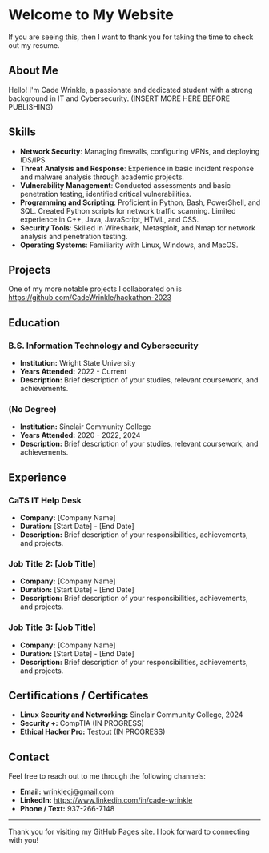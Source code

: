 # Welcome to My Website

If you are seeing this, then I want to thank you for taking the time to check out my resume.

## About Me

Hello! I'm Cade Wrinkle, a passionate and dedicated student with a strong background in IT and Cybersecurity. (INSERT MORE HERE BEFORE PUBLISHING)

## Skills
- **Network Security**: Managing firewalls, configuring VPNs, and deploying IDS/IPS.
- **Threat Analysis and Response**: Experience in basic incident response and malware analysis through academic projects.
- **Vulnerability Management**: Conducted assessments and basic penetration testing, identified critical vulnerabilities.
- **Programming and Scripting**: Proficient in Python, Bash, PowerShell, and SQL. Created Python scripts for network traffic scanning. Limited experience in C++, Java, JavaScript, HTML, and CSS.
- **Security Tools**: Skilled in Wireshark, Metasploit, and Nmap for network analysis and penetration testing.
- **Operating Systems**: Familiarity with Linux, Windows, and MacOS.

## Projects
One of my more notable projects I collaborated on is https://github.com/CadeWrinkle/hackathon-2023

## Education

### B.S. Information Technology and Cybersecurity
- **Institution:** Wright State University
- **Years Attended:** 2022 - Current
- **Description:** Brief description of your studies, relevant coursework, and achievements.

### (No Degree)
- **Institution:** Sinclair Community College
- **Years Attended:** 2020 - 2022, 2024
- **Description:** Brief description of your studies, relevant coursework, and achievements.

## Experience

### CaTS IT Help Desk
- **Company:** [Company Name]
- **Duration:** [Start Date] - [End Date]
- **Description:** Brief description of your responsibilities, achievements, and projects.

### Job Title 2: [Job Title]
- **Company:** [Company Name]
- **Duration:** [Start Date] - [End Date]
- **Description:** Brief description of your responsibilities, achievements, and projects.

### Job Title 3: [Job Title]
- **Company:** [Company Name]
- **Duration:** [Start Date] - [End Date]
- **Description:** Brief description of your responsibilities, achievements, and projects.

## Certifications / Certificates

- **Linux Security and Networking:** Sinclair Community College, 2024
- **Security +:** CompTIA (IN PROGRESS)
- **Ethical Hacker Pro:** Testout (IN PROGRESS)

## Contact

Feel free to reach out to me through the following channels:

- **Email:** wrinklecj@gmail.com
- **LinkedIn:** https://www.linkedin.com/in/cade-wrinkle
- **Phone / Text:** 937-266-7148

---

Thank you for visiting my GitHub Pages site. I look forward to connecting with you!
